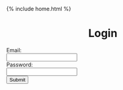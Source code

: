  {% include home.html %}
 
 <h1 style = "text-align: center">Login</h1>

  <form action="javascript:showList()">
    <label for = "email" class = "label-1">Email:</label><br>
    <input type = "text" id = "email" name = "email" class = "input-1"><br>
    <label for = "password" class = "label-1">Password:</label><br>
    <input type = "password" id = "password" name = "password" class = "input-1"><br>
    <input value="Submit" type="submit" class="button"/>
  <form>




<script>

      

  const userz = document.getElementById("personlist");


  const url = "http://localhost:8195/api/login/";

  const options = {
      method: 'GET', 
      mode: 'cors', 
      cache: 'default', 
      credentials: 'omit', 
      headers: {
      'Content-Type': 'application/json'
      },
  };


  function showList() {
    const email1 = document.getElementById("email").value;
    const password1 = document.getElementById("password").value;
    fetch(url, options)
      .then(response => {
        if (response.status !== 200) {
            const errorMsg = 'Database response error: ' + response.status;
            console.log(errorMsg);
            const tr = document.createElement("tr");
            const td = document.createElement("td");
            td.innerHTML = errorMsg;
            tr.appendChild(td);
            userz.appendChild(tr);
            return;
        }
        response.json().then(data => {
            for (const row of data) {

              const tr = document.createElement("tr");

              const id = document.createElement("td");
              const email = document.createElement("td");
              const password = document.createElement("td");


              id.innerHTML = row.id;
              email.innerHTML = row.email;
              password.innerHTML = row.password;


              if (row.email == email1) {
                const passw = row.password;
                if(passw == password1) {
                    location.replace("https://ninjabreadlord.github.io/indochina/loginlist");
                }
                else {
                    window.alert("incorrect login");
                }
              }              
            }
        })
    })
    
  }


</script>